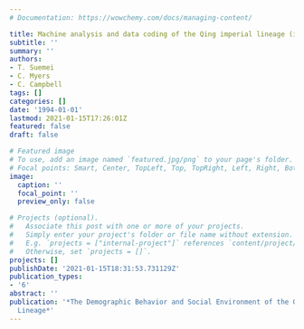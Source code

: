 ```yaml
---
# Documentation: https://wowchemy.com/docs/managing-content/

title: Machine analysis and data coding of the Qing imperial lineage (in Chinese)
subtitle: ''
summary: ''
authors:
- T. Suemei
- C. Myers
- C. Campbell
tags: []
categories: []
date: '1994-01-01'
lastmod: 2021-01-15T17:26:01Z
featured: false
draft: false

# Featured image
# To use, add an image named `featured.jpg/png` to your page's folder.
# Focal points: Smart, Center, TopLeft, Top, TopRight, Left, Right, BottomLeft, Bottom, BottomRight.
image:
  caption: ''
  focal_point: ''
  preview_only: false

# Projects (optional).
#   Associate this post with one or more of your projects.
#   Simply enter your project's folder or file name without extension.
#   E.g. `projects = ["internal-project"]` references `content/project/deep-learning/index.md`.
#   Otherwise, set `projects = []`.
projects: []
publishDate: '2021-01-15T18:31:53.731129Z'
publication_types:
- '6'
abstract: ''
publication: '*The Demographic Behavior and Social Environment of the Qing Imperial
  Lineage*'
---
```


